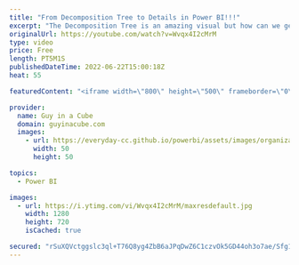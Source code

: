 ```yaml
---
title: "From Decomposition Tree to Details in Power BI!!!"
excerpt: "The Decomposition Tree is an amazing visual but how can we get to the details. Where's my drill through? Patrick walks you through how you can set this up in Power BI Desktop!  Create and view decomposition tree visuals in Power BI https://docs.microsoft.com/power-bi/visuals/power-bi-visualization-decomposition-tree"
originalUrl: https://youtube.com/watch?v=Wvqx4I2cMrM
type: video
price: Free
length: PT5M1S
publishedDateTime: 2022-06-22T15:00:18Z
heat: 55

featuredContent: "<iframe width=\"800\" height=\"500\" frameborder=\"0\" src=\"https://www.youtube.com/embed/Wvqx4I2cMrM\" allow=\"accelerometer; autoplay; encrypted-media; gyroscope; picture-in-picture\" allowfullscreen></iframe>"

provider:
  name: Guy in a Cube
  domain: guyinacube.com
  images:
    - url: https://everyday-cc.github.io/powerbi/assets/images/organizations/guyinacube.com-50x50.jpg
      width: 50
      height: 50

topics:
  - Power BI

images:
  - url: https://i.ytimg.com/vi/Wvqx4I2cMrM/maxresdefault.jpg
    width: 1280
    height: 720
    isCached: true

secured: "rSuXQVctggslc3ql+T76Q8yg4ZbB6aJPqDwZ6C1czvOk5GD44oh3o7ae/Sfg1398UpAM0MqTmYCKf2uJ3BnHpfwvbELMKMZTWFnrj1SpOLl//rlgZyFJCZfCbfxFSNIuVZ3xaUh8LAiQr2es6szXmQagbk5eYQfke1VM32UvW6IqoabSObztYH2G88qmodMbQm3AHfA+EWd9V1kyvF8mlLw0N2owyyhOmIdI+ef3UP4DN6ltJY3nPm7pmutzpIi6Scpvs/WemCMeORd5obZi1Q+oy26o1hA5PFpJtAlI8PD5Q1/o76zTOFBdOJK7aItudeiKmKoGj825x2VLZwo98dcVA3MYunHbxSr5DRVVpe+oKIJQQcnG5Az0q9qKejfzSctRGZeH+N2qbw0H6DZUtNryMZTy9keRxwpUWUGdLE0=;qcGsr9tlE49M6J0aimGP9w=="
---
```


